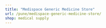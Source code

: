 ```yaml
---
title: "Medispace Generic Medicine Store"
url: /pune/medispace-generic-medicine-store/
shop: medical supply
---
```

